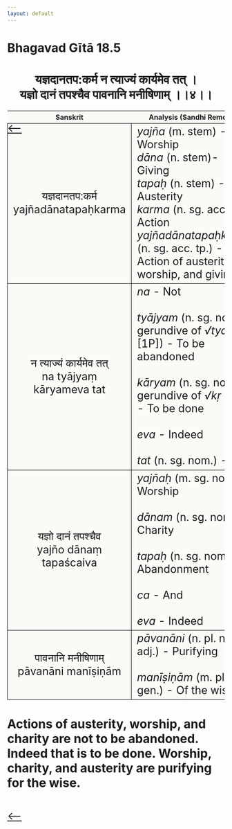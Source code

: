 ```yaml
---
layout: default
---
```

<!---
Text can be **bold**, _italic_, or ~~strikethrough~~.

[Link to another page](./another-page.html)

There should be whitespace between paragraphs.

There should be whitespace between paragraphs. We recommend including a README, or a file with information about your project.
--->

# Bhagavad Gītā 18.5

<style>
table {
  border-collapse: collapse;
  border-style: hidden;
}
th {
  background: #FBFAF7;
}
td {
  font-size: 25px;
  background: #FBFAF7;
  border: 1px solid black;
}
div.move {
  font-size: 25px;
}
</style>

<h1 style="text-align:center">
यज्ञदानतप:कर्म न त्याज्यं कार्यमेव तत् । <br>
यज्ञो दानं तपश्चैव पावनानि मनीषिणाम् ।।४।।
</h1>
<div class="move" style="position:relative;min-width:960px">
 <p style="position: absolute;left:0;top:0"><a href="./v18-4.html">⟵</a></p>
</div>
<div class="move" style="position:relative;min-width:960px">
 <p style="position: absolute;right:0;top:0"><a href="./v18-6.html">⟶</a></p>
</div>

| Sanskrit | Analysis (Sandhi Removed) |
|:-:|-|
| यज्ञदानतप:कर्म<br>yajñadānatapaḥkarma | <em>yajña</em> (m. stem) - Worship<br><em>dāna</em> (n. stem)- Giving<br><em>tapaḥ</em> (n. stem) - Austerity<br><em>karma</em> (n. sg. acc.) - Action<br><em>yajñadānatapaḥkarma</em> (n. sg. acc. tp.) - Action of austerity, worship, and giving |
|  न त्याज्यं कार्यमेव तत्<br>na tyājyaṃ kāryameva tat  | <em>na</em> - Not<br><br><em>tyājyam</em> (n. sg. nom. gerundive of <em>√tyaj</em> [1P]) - To be abandoned<br><br><em>kāryam</em> (n. sg. nom. gerundive of <em>√kṛ</em> [8P]) - To be done <br><br><em>eva</em> - Indeed <br><br><em>tat</em> (n. sg. nom.) - That |
| यज्ञो दानं तपश्चैव<br>yajño dānaṃ tapaścaiva | <em>yajñaḥ</em> (m. sg. nom.) - Worship <br><br><em>dānam</em> (n. sg. nom.) - Charity<br><br><em>tapaḥ</em> (n. sg. nom.) - Abandonment<br><br><em>ca</em> - And<br><br><em>eva</em> - Indeed |
| पावनानि मनीषिणाम्<br>pāvanāni manīṣiṇām | <em>pāvanāni</em> (n. pl. nom. adj.) - Purifying<br><br><em>manīṣiṇām</em> (m. pl. gen.) - Of the wise |

<h1>
Actions of austerity, worship, and charity are not to be abandoned. Indeed that is to be done.
Worship, charity, and austerity are purifying for the wise. 
</h1>
<div class="move" style="position:relative;min-width:960px">
 <p style="position: absolute;left:0;top:0"><a href="./v18-4.html">⟵</a></p>
</div>
<div class="move" style="position:relative;min-width:960px">
 <p style="position: absolute;right:0;top:0"><a href="./v18-6.html">⟶</a></p>
</div>
